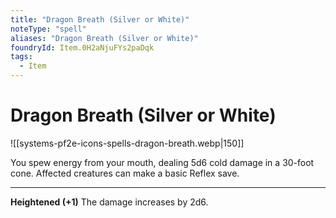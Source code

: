 ```yaml
---
title: "Dragon Breath (Silver or White)"
noteType: "spell"
aliases: "Dragon Breath (Silver or White)"
foundryId: Item.0H2aNjuFYs2paDqk
tags:
  - Item
---
```


# Dragon Breath (Silver or White)
![[systems-pf2e-icons-spells-dragon-breath.webp|150]]

You spew energy from your mouth, dealing 5d6 cold damage in a 30-foot cone. Affected creatures can make a basic Reflex save.

* * *

**Heightened (+1)** The damage increases by 2d6.
